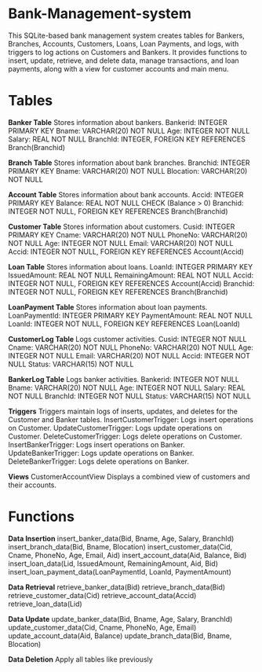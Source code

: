 # Bank-Management-system
 This SQLite-based bank management system creates tables for Bankers, Branches, Accounts, Customers, Loans, Loan Payments, and logs, with triggers to log actions on Customers and Bankers. It provides functions to insert, update, retrieve, and delete data, manage transactions, and loan payments, along with a view for customer accounts and main menu.
# Tables
**Banker Table**
Stores information about bankers.
    Bankerid: INTEGER PRIMARY KEY
    Bname: VARCHAR(20) NOT NULL
    Age: INTEGER NOT NULL
    Salary: REAL NOT NULL
    BranchId: INTEGER, FOREIGN KEY REFERENCES Branch(Branchid)

**Branch Table**
Stores information about bank branches.
    Branchid: INTEGER PRIMARY KEY
    Bname: VARCHAR(20) NOT NULL
    Blocation: VARCHAR(20) NOT NULL

**Account Table**
Stores information about bank accounts.
    Accid: INTEGER PRIMARY KEY
    Balance: REAL NOT NULL CHECK (Balance > 0)
    Branchid: INTEGER NOT NULL, FOREIGN KEY REFERENCES Branch(Branchid)

**Customer Table**
Stores information about customers.
    Cusid: INTEGER PRIMARY KEY
    Cname: VARCHAR(20) NOT NULL
    PhoneNo: VARCHAR(20) NOT NULL
    Age: INTEGER NOT NULL
    Email: VARCHAR(20) NOT NULL
    Accid: INTEGER NOT NULL, FOREIGN KEY REFERENCES Account(Accid)

**Loan Table**
Stores information about loans.
    LoanId: INTEGER PRIMARY KEY
    IssuedAmount: REAL NOT NULL
    RemainingAmount: REAL NOT NULL
    Accid: INTEGER NOT NULL, FOREIGN KEY REFERENCES Account(Accid)
    Branchid: INTEGER NOT NULL, FOREIGN KEY REFERENCES Branch(Branchid)

**LoanPayment Table**
Stores information about loan payments.
    LoanPaymentId: INTEGER PRIMARY KEY
    PaymentAmount: REAL NOT NULL
    LoanId: INTEGER NOT NULL, FOREIGN KEY REFERENCES Loan(LoanId)

**CustomerLog Table**
Logs customer activities.
    Cusid: INTEGER NOT NULL
    Cname: VARCHAR(20) NOT NULL
    PhoneNo: VARCHAR(20) NOT NULL
    Age: INTEGER NOT NULL
    Email: VARCHAR(20) NOT NULL
    Accid: INTEGER NOT NULL
    Status: VARCHAR(15) NOT NULL
    
**BankerLog Table**
Logs banker activities.
    Bankerid: INTEGER NOT NULL
    Bname: VARCHAR(20) NOT NULL
    Age: INTEGER NOT NULL
    Salary: REAL NOT NULL
    BranchId: INTEGER NOT NULL
    Status: VARCHAR(15) NOT NULL

**Triggers**
Triggers maintain logs of inserts, updates, and deletes for the Customer and Banker tables.
InsertCustomerTrigger: Logs insert operations on Customer.
UpdateCustomerTrigger: Logs update operations on Customer.
DeleteCustomerTrigger: Logs delete operations on Customer.
InsertBankerTrigger: Logs insert operations on Banker.
UpdateBankerTrigger: Logs update operations on Banker.
DeleteBankerTrigger: Logs delete operations on Banker.

**Views**
CustomerAccountView
Displays a combined view of customers and their accounts.

# Functions
**Data Insertion**
insert_banker_data(Bid, Bname, Age, Salary, BranchId)
insert_branch_data(Bid, Bname, Blocation)
insert_customer_data(Cid, Cname, PhoneNo, Age, Email, Aid)
insert_account_data(Aid, Balance, Bid)
insert_loan_data(Lid, IssuedAmount, RemainingAmount, Aid, Bid)
insert_loan_payment_data(LoanPaymentId, LoanId, PaymentAmount)

**Data Retrieval**
retrieve_banker_data(Bid)
retrieve_branch_data(Bid)
retrieve_customer_data(Cid)
retrieve_account_data(Accid)
retrieve_loan_data(Lid)

**Data Update**
update_banker_data(Bid, Bname, Age, Salary, BranchId)
update_customer_data(Cid, Cname, PhoneNo, Age, Email)
update_account_data(Aid, Balance)
update_branch_data(Bid, Bname, Blocation)

**Data Deletion**
Apply all tables like previously
